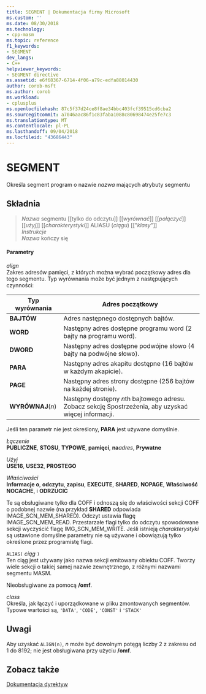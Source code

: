 ```yaml
---
title: SEGMENT | Dokumentacja firmy Microsoft
ms.custom: ''
ms.date: 08/30/2018
ms.technology:
- cpp-masm
ms.topic: reference
f1_keywords:
- SEGMENT
dev_langs:
- C++
helpviewer_keywords:
- SEGMENT directive
ms.assetid: e6f68367-6714-4f06-a79c-edfa88014430
author: corob-msft
ms.author: corob
ms.workload:
- cplusplus
ms.openlocfilehash: 87c5f37d24ce8f8ae34bbc403fcf39515cd6cba2
ms.sourcegitcommit: a7046aac86f1c83faba1088c80698474e25fe7c3
ms.translationtype: MT
ms.contentlocale: pl-PL
ms.lasthandoff: 09/04/2018
ms.locfileid: "43686443"
---
```

# <a name="segment"></a>SEGMENT

Określa segment program o nazwie *nazwa* mających atrybuty segmentu

## <a name="syntax"></a>Składnia

> *Nazwa* segmentu [[tylko do odczytu]] [[*wyrównać*]] [[*połączyć*]] [[*użyj*]] [[*charakterystyki*]] ALIASU (*ciągu*) [["*klasy*"]]<br/>
> *Instrukcje*<br/>
> *Nazwa* kończy się

#### <a name="parameters"></a>Parametry

*align*<br/>
Zakres adresów pamięci, z których można wybrać początkowy adres dla tego segmentu. Typ wyrównania może być jednym z następujących czynności:

|Typ wyrównania|Adres początkowy|
|----------------|----------------------|
|**BAJTÓW**|Adres następnego dostępnych bajtów.|
|**WORD**|Następny adres dostępne programu word (2 bajty na programu word).|
|**DWORD**|Następny adres dostępne podwójne słowo (4 bajty na podwójne słowo).|
|**PARA**|Następny adres akapitu dostępne (16 bajtów w każdym akapicie).|
|**PAGE**|Następny adres strony dostępne (256 bajtów na każdej stronie).|
|**WYRÓWNAJ**(*n*)|Następny dostępny *n*th bajtowego adresu. Zobacz sekcję Spostrzeżenia, aby uzyskać więcej informacji.|

Jeśli ten parametr nie jest określony, **PARA** jest używane domyślnie.

*Łączenie*<br/>
**PUBLICZNE**, **STOSU**, **TYPOWE**, **pamięci**, **na**<em>adres</em>, **Prywatne**

*Użyj*<br/>
**USE16**, **USE32**, **PROSTEGO**

*Właściwości*<br/>
**Informacje o**, **odczytu**, **zapisu**, **EXECUTE**, **SHARED**, **NOPAGE**, **Właściwość NOCACHE**, i **ODRZUCIĆ**

Te są obsługiwane tylko dla COFF i odnoszą się do właściwości sekcji COFF o podobnej nazwie (na przykład **SHARED** odpowiada IMAGE_SCN_MEM_SHARED). Odczyt ustawia flagę IMAGE_SCN_MEM_READ. Przestarzałe flagi tylko do odczytu spowodowane sekcji wyczyścić flagę IMG_SCN_MEM_WRITE. Jeśli istnieją *charakterystyki* są ustawione domyślne parametry nie są używane i obowiązują tylko określone przez programistę flagi.

`ALIAS(` *ciąg* `)`<br/>
Ten ciąg jest używany jako nazwa sekcji emitowany obiektu COFF.  Tworzy wiele sekcji o takiej samej nazwie zewnętrznego, z różnymi nazwami segmentu MASM.

Nieobsługiwane za pomocą **/omf**.

*class*<br/>
Określa, jak łączyć i uporządkowane w pliku zmontowanych segmentów. Typowe wartości są, `'DATA'`, `'CODE'`, `'CONST'` i `'STACK'`

## <a name="remarks"></a>Uwagi

Aby uzyskać `ALIGN(n)`, *n* może być dowolnym potęgą liczby 2 z zakresu od 1 do 8192; nie jest obsługiwana przy użyciu **/omf**.

## <a name="see-also"></a>Zobacz także

[Dokumentacja dyrektyw](../../assembler/masm/directives-reference.md)<br/>